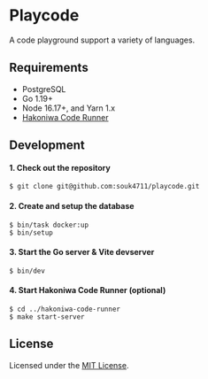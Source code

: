 # Playcode

A code playground support a variety of languages.


## Requirements

* PostgreSQL
* Go 1.19+
* Node 16.17+, and Yarn 1.x
* [Hakoniwa Code Runner](https://github.com/souk4711/hakoniwa-code-runner)


## Development

#### 1. Check out the repository

```console
$ git clone git@github.com:souk4711/playcode.git
```

#### 2. Create and setup the database

```console
$ bin/task docker:up
$ bin/setup
```

#### 3. Start the Go server & Vite devserver

```console
$ bin/dev
```

#### 4. Start Hakoniwa Code Runner (optional)

```console
$ cd ../hakoniwa-code-runner
$ make start-server
```


## License

Licensed under the [MIT License](./LICENSE).
